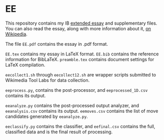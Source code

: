 # EE

This repository contains my IB [extended essay](http://enwp.org/extended_essay) and supplementary files. You can also read the essay, along with more information about it, [on Wikipedia](http://enwp.org/user:codeofdusk/ee).

The file ``EE.pdf`` contains the essay in .pdf format.

``EE.tex`` contains my essay in LaTeX format. ``EE.bib`` contains the reference information for BibLaTeX. ``preamble.tex`` contains document settings for LaTeX compilation.

``eecollect1.sh`` through ``eecollect12.sh`` are wrapper scripts submitted to Wikimedia Tool Labs for data collection.

``eeprocess.py``, contains the post-processor, and ``eeprocessed_1D.csv`` contains its output.

``eeanalyze.py`` contains the post-processed output analyzer, and ``eeanalysis.csv`` contains its output. ``eemoves.csv`` contains the list of move candidates generated by ``eeanalyze.py``.

``eeclassify.py`` contains the classifier, and ``eefinal.csv`` contains the full, classified data and is the final result of processing.


